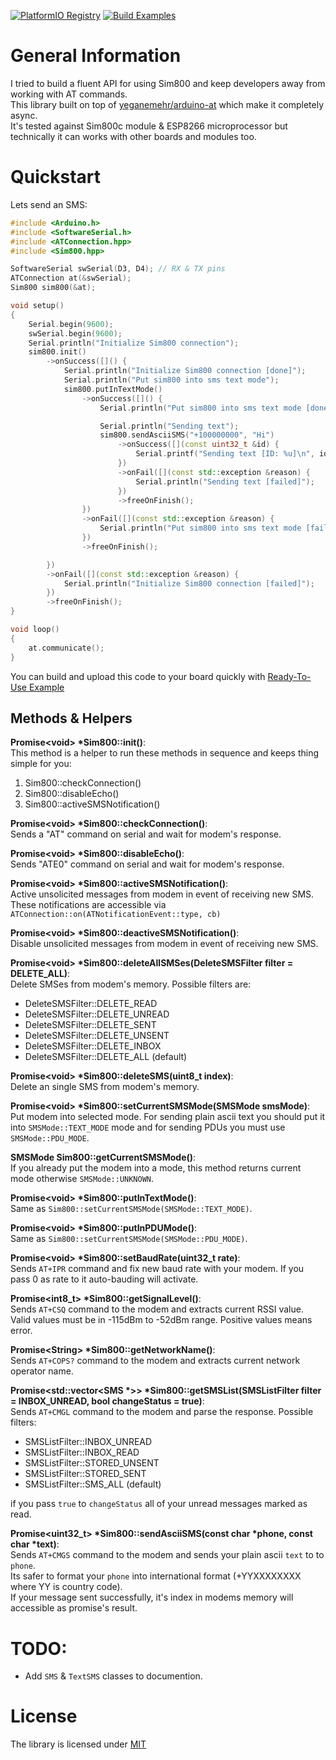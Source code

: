 [![PlatformIO Registry](https://badges.registry.platformio.org/packages/yeganemehr/library/arduino-sim800.svg)](https://registry.platformio.org/libraries/yeganemehr/arduino-sim800)
[![Build Examples](https://github.com/yeganemehr/arduino-sim800/actions/workflows/build-examples.yml/badge.svg)](https://github.com/yeganemehr/arduino-sim800/actions/workflows/build-examples.yml)

# General Information
I tried to build a fluent API for using Sim800 and keep developers away from working with AT commands.  
This library built on top of [yeganemehr/arduino-at](https://github.com/yeganemehr/arduino-at) which make it completely async.   
It's tested against Sim800c module & ESP8266 microprocessor but technically it can works with other boards and modules too.

# Quickstart
Lets send an SMS:

```c++
#include <Arduino.h>
#include <SoftwareSerial.h>
#include <ATConnection.hpp>
#include <Sim800.hpp>

SoftwareSerial swSerial(D3, D4); // RX & TX pins
ATConnection at(&swSerial);
Sim800 sim800(&at);

void setup()
{
    Serial.begin(9600);
    swSerial.begin(9600);
    Serial.println("Initialize Sim800 connection");
    sim800.init()
        ->onSuccess([]() {
            Serial.println("Initialize Sim800 connection [done]");
            Serial.println("Put sim800 into sms text mode");
            sim800.putInTextMode()
                ->onSuccess([]() {
                    Serial.println("Put sim800 into sms text mode [done]");

                    Serial.println("Sending text");
                    sim800.sendAsciiSMS("+100000000", "Hi")
                        ->onSuccess([](const uint32_t &id) {
                            Serial.printf("Sending text [ID: %u]\n", id);
                        })
                        ->onFail([](const std::exception &reason) {
                            Serial.println("Sending text [failed]");
                        })
                        ->freeOnFinish();
                })
                ->onFail([](const std::exception &reason) {
                    Serial.println("Put sim800 into sms text mode [failed]");
                })
                ->freeOnFinish();

        })
        ->onFail([](const std::exception &reason) {
            Serial.println("Initialize Sim800 connection [failed]");
        })
        ->freeOnFinish();
}

void loop()
{
    at.communicate();
}
```
You can build and upload this code to your board quickly with [Ready-To-Use Example](examples/send-sms)

## Methods & Helpers

**Promise\<void\> \*Sim800::init()**:  
This method is a helper to run these methods in sequence and keeps thing simple for you:
 1. Sim800::checkConnection()
 2. Sim800::disableEcho()
 3. Sim800::activeSMSNotification()

**Promise\<void\> \*Sim800::checkConnection()**:  
Sends a "AT" command on serial and wait for modem's response.

**Promise\<void\> \*Sim800::disableEcho()**:  
Sends "ATE0" command on serial and wait for modem's response.

**Promise\<void\> \*Sim800::activeSMSNotification()**:  
Active unsolicited messages from modem in event of receiving new SMS.
These notifications are accessible via `ATConnection::on(ATNotificationEvent::type, cb)`

**Promise\<void\> \*Sim800::deactiveSMSNotification()**:  
Disable unsolicited messages from modem in event of receiving new SMS.

**Promise\<void\> \*Sim800::deleteAllSMSes(DeleteSMSFilter filter = DELETE_ALL)**:  
Delete SMSes from modem's memory.
Possible filters are:
 - DeleteSMSFilter::DELETE_READ
 - DeleteSMSFilter::DELETE_UNREAD
 - DeleteSMSFilter::DELETE_SENT
 - DeleteSMSFilter::DELETE_UNSENT
 - DeleteSMSFilter::DELETE_INBOX
 - DeleteSMSFilter::DELETE_ALL (default)

**Promise\<void\> \*Sim800::deleteSMS(uint8_t index)**:  
Delete an single SMS from modem's memory.

**Promise\<void\> \*Sim800::setCurrentSMSMode(SMSMode smsMode)**:  
Put modem into selected mode.
For sending plain ascii text you should put it into `SMSMode::TEXT_MODE` mode and for sending PDUs you must use `SMSMode::PDU_MODE`.

**SMSMode Sim800::getCurrentSMSMode()**:  
If you already put the modem into a mode, this method returns current mode otherwise `SMSMode::UNKNOWN`.


**Promise\<void\> \*Sim800::putInTextMode()**:  
Same as `Sim800::setCurrentSMSMode(SMSMode::TEXT_MODE)`.

**Promise\<void\> \*Sim800::putInPDUMode()**:  
Same as `Sim800::setCurrentSMSMode(SMSMode::PDU_MODE)`.

**Promise\<void\> \*Sim800::setBaudRate(uint32_t rate)**:  
Sends `AT+IPR` command and fix new baud rate with your modem.
If you pass 0 as rate to it auto-bauding will activate.

**Promise\<int8_t\> \*Sim800::getSignalLevel()**:  
Sends `AT+CSQ` command to the modem and extracts current RSSI value.
Valid values must be in -115dBm to -52dBm range. 
Positive values means error.

**Promise\<String\> \*Sim800::getNetworkName()**:  
Sends `AT+COPS?` command to the modem and extracts current network operator name.

**Promise\<std::vector\<SMS \*\>\> \*Sim800::getSMSList(SMSListFilter filter = INBOX_UNREAD, bool changeStatus = true)**:  
Sends `AT+CMGL` command to the modem and parse the response.
Possible filters:
  - SMSListFilter::INBOX_UNREAD
  - SMSListFilter::INBOX_READ
  - SMSListFilter::STORED_UNSENT
  - SMSListFilter::STORED_SENT
  - SMSListFilter::SMS_ALL (default)

if you pass `true` to `changeStatus` all of your unread messages marked as read.

**Promise\<uint32_t\> \*Sim800::sendAsciiSMS(const char \*phone, const char \*text)**:  
Sends `AT+CMGS` command to the modem and sends your plain ascii `text` to to `phone`.   
Its safer to format your `phone` into international format (+YYXXXXXXXX where YY is country code).   
If your message sent successfully, it's index in modems memory will accessible as promise's result.

# TODO:
* Add `SMS` & `TextSMS` classes to documention.

# License
The library is licensed under [MIT](LICENSE)
